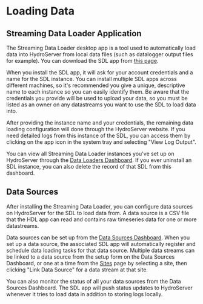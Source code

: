 # Loading Data

## Streaming Data Loader Application

The Streaming Data Loader desktop app is a tool used to automatically load data into 
HydroServer from local data files (such as datalogger output files for example). You can download 
the SDL app from [this page](http://ciroh-his-dev.us-east-1.elasticbeanstalk.com/hydroloader/download).

When you install the SDL app, it will ask for your account credentials and a name for the SDL 
instance. You can install multiple SDL apps across different machines, so it's recommended you 
give a unique, descriptive name to each instance so you can easily identify them. Be aware that 
the credentials you provide will be used to upload your data, so you must be listed as an owner 
on any datastreams you want to use the SDL to load data into.

After providing the instance name and your credentials, the remaining data loading configuration 
will done through the HydroServer website. If you need detailed logs from this instance of the
SDL, you can access them by clicking on the app icon in the system tray and selecting 
"View Log Output".

You can view all Streaming Data Loader instances you've set up on HydroServer through the [Data 
Loaders Dashboard](http://hydroserver-dev.ciroh.org/data-loaders). If you ever uninstall an SDL instance, 
you can also delete the record of that SDL from this dashboard.

## Data Sources

After installing the Streaming Data Loader, you can configure data sources on HydroServer for 
the SDL to load data from. A data source is a CSV file that the HDL app can read and contains
raw timeseries data for one or more datastreams.

Data sources can be set up from the [Data Sources Dashboard](http://hydroserver-dev.ciroh.org/data-sources). 
When you set up a data source, the associated SDL app will automatically register and schedule data 
loading tasks for that data source. Multiple data streams can be linked to a data source 
from the setup form on the Data Sources Dashboard, or one at a time from the [Sites](http://hydroserver-dev.ciroh.org/sites)
page by selecting a site, then clicking "Link Data Source" for a data stream at that site.

You can also monitor the status of all your data sources from the Data Sources Dashboard. The SDL app 
will push status updates to HydroServer whenever it tries to load data in addition to storing logs 
locally.
